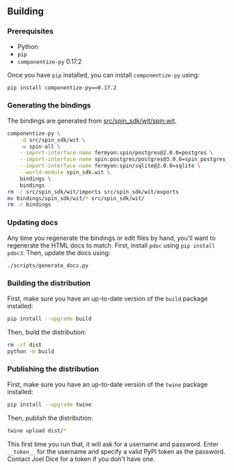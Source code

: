 ## Building

### Prerequisites

- Python
- `pip`
- `componentize-py` 0.17.2

Once you have `pip` installed, you can install `componentize-py` using:

```bash
pip install componentize-py==0.17.2
```

### Generating the bindings

The bindings are generated from
[src/spin_sdk/wit/spin.wit](./src/spin_sdk/wit/spin.wit).

```bash
componentize-py \
    -d src/spin_sdk/wit \
    -w spin-all \
    --import-interface-name fermyon:spin/postgres@2.0.0=postgres \
    --import-interface-name spin:postgres/postgres@3.0.0=spin_postgres_postgres \
    --import-interface-name fermyon:spin/sqlite@2.0.0=sqlite \
    --world-module spin_sdk.wit \
    bindings \
    bindings
rm -r src/spin_sdk/wit/imports src/spin_sdk/wit/exports
mv bindings/spin_sdk/wit/* src/spin_sdk/wit/
rm -r bindings
```

### Updating docs

Any time you regenerate the bindings or edit files by hand, you'll want to
regenerate the HTML docs to match.  First, install `pdoc` using `pip install
pdoc3`.  Then, update the docs using:

```bash
./scripts/generate_docs.py
```

### Building the distribution

First, make sure you have an up-to-date version of the `build` package installed:

```bash
pip install --upgrade build
```

Then, build the distribution:

```bash
rm -rf dist
python -m build
```

### Publishing the distribution

First, make sure you have an up-to-date version of the `twine` package installed:

```bash
pip install --upgrade twine
```

Then, publish the distribution:

```bash
twine upload dist/*
```

This first time you run that, it will ask for a username and password.  Enter
`__token__` for the username and specify a valid PyPI token as the password.
Contact Joel Dice for a token if you don't have one.
